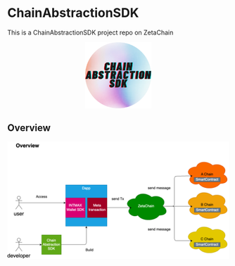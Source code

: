 # ChainAbstractionSDK

This is a ChainAbstractionSDK project repo on ZetaChain

<div align="center">
  <img 
    width="150" 
    height="150" 
    src="./pkgs/docs/img/logo.png"
  />
</div>

## Overview

<img src="./pkgs/docs/img/overview.png" />
